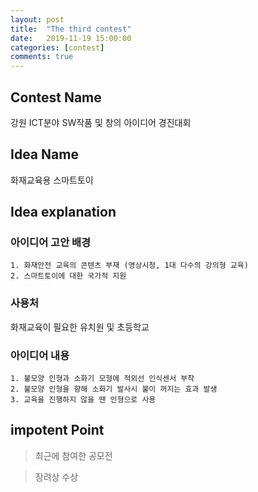 ```yaml
---
layout: post
title:  "The third contest"
date:   2019-11-19 15:00:00
categories: [contest]
comments: true
---
```

## Contest Name
강원 ICT분야 SW작품 및 창의 아이디어 경진대회

## Idea Name
화재교육용 스마트토이

## Idea explanation

### 아이디어 고안 배경
	1. 화재안전 교육의 콘텐츠 부재 (영상시청, 1대 다수의 강의형 교육)
	2. 스마트토이에 대한 국가적 지원
	
### 사용처
화재교육이 필요한 유치원 및 초등학교

### 아이디어 내용
	1. 불모양 인형과 소화기 모형에 적외선 인식센서 부착
	2. 불모양 인형을 향해 소화기 발사시 불이 꺼지는 효과 발생
	3. 교육을 진행하지 않을 땐 인형으로 사용

## impotent Point
> 최근에 참여한 공모전 
	
> 장려상 수상